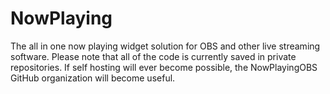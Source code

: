 # NowPlaying
The all in one now playing widget solution for OBS and other live streaming software.
Please note that all of the code is currently saved in private repositories. If self hosting will ever become possible, the NowPlayingOBS GitHub organization will become useful.
